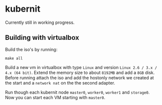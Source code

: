 # kubernit

Currently still in working progress.

## Building with virtualbox

Build the iso's by running:

```
make all
```

Build a new vm in virtualbox with type `Linux` and version `Linux 2.6 / 3.x / 4.x (64 bit)`. Extend the memory size to about `8192MB` and add a `8GB` disk. Before running attach the iso and add the hostonly network we created at the start and a `network nat` on the the second adapter.

Run though each kubernit node `master0`, `worker0`, `worker1` and `storage0`. Now you can start each VM starting with `master0`.
